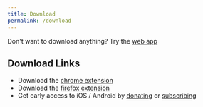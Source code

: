 ```yaml
---
title: Download
permalink: /download
---
```

Don't want to download anything? Try the [web app](https://my.fleetingnotes.app)
## Download Links
- Download the [chrome extension](https://chrome.google.com/webstore/detail/fleeting-notes/gcplhmogdjioeaenmehmapbdonklmdnc/)
- Download the [firefox extension](https://addons.mozilla.org/en-CA/firefox/addon/fleeting-notes/)
- Get early access to iOS / Android by [donating](https://ko-fi.com/fleetingnotes) or <a href="/pricing">subscribing</a>